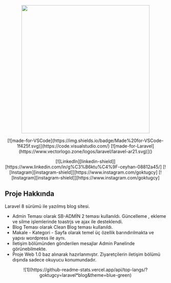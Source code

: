 <p align="center"><a href="https://laravel.com" target="_blank"><img src="https://raw.githubusercontent.com/laravel/art/master/logo-lockup/5%20SVG/2%20CMYK/1%20Full%20Color/laravel-logolockup-cmyk-red.svg" width="400"></a></p>

<p align="center">
    [![made-for-VSCode](https://img.shields.io/badge/Made%20for-VSCode-1f425f.svg)](https://code.visualstudio.com/)
     [![made-for-Laravel](https://www.vectorlogo.zone/logos/laravel/laravel-ar21.svg)]()
</p>

<p align="center">
     [![LinkedIn][linkedin-shield]][https://www.linkedin.com/in/g%C3%B6ktu%C4%9F-ceyhan-08812a45/]
    [![Instagram][instagram-shield]][https://www.instagram.com/goktugcy]
    [![Instagram][instagram-shield]][https://www.instagram.com/goktugcy]
    </p>

## Proje Hakkında

Laravel 8 sürümü ile yazılmış blog sitesi.

- Admin Teması olarak SB-ADMİN 2 teması kullanıldı. Güncelleme , ekleme ve silme işlemlerinde toastrjs ve ajax ile desteklendi.
- Blog Teması olarak Clean Blog teması kullanıldı.
- Makale - Kategori - Sayfa olarak temel üç özellik barındırılmakta ve yapısı wordpress ile aynı.
- İletişim bölümünden gönderilen mesajlar Admin Panelinde görünebilmekte.
- Proje Web 1.0 baz alınarak hazırlanmıştır. Ziyaretçilerin iletişim bölümü dışında sadece okuyucu konumundadır.

<p align="center">
    ![1](https://github-readme-stats.vercel.app/api/top-langs/?goktugcy=laravel*blog&theme=blue-green)
</p>


